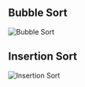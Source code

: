 ## Bubble Sort
![Bubble Sort](https://user-images.githubusercontent.com/35892492/66712201-edd5fe80-ed4d-11e9-84b6-6a5f6951e79e.jpg)

## Insertion Sort
![Insertion Sort](https://user-images.githubusercontent.com/35892492/66712280-3215ce80-ed4f-11e9-83df-7861f5153fd0.jpg)